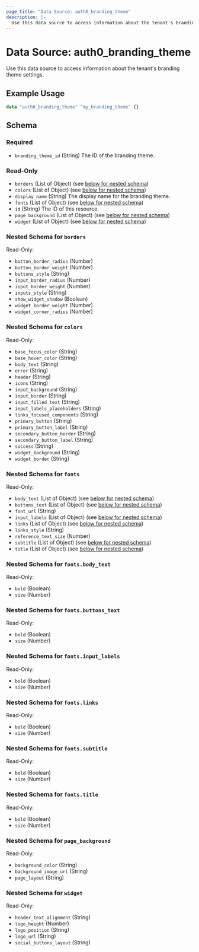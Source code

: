 ```yaml
---
page_title: "Data Source: auth0_branding_theme"
description: |-
  Use this data source to access information about the tenant's branding theme settings.
---
```


# Data Source: auth0_branding_theme

Use this data source to access information about the tenant's branding theme settings.

## Example Usage

```terraform
data "auth0_branding_theme" "my_branding_theme" {}
```

<!-- schema generated by tfplugindocs -->
## Schema

### Required

- `branding_theme_id` (String) The ID of the branding theme.

### Read-Only

- `borders` (List of Object) (see [below for nested schema](#nestedatt--borders))
- `colors` (List of Object) (see [below for nested schema](#nestedatt--colors))
- `display_name` (String) The display name for the branding theme.
- `fonts` (List of Object) (see [below for nested schema](#nestedatt--fonts))
- `id` (String) The ID of this resource.
- `page_background` (List of Object) (see [below for nested schema](#nestedatt--page_background))
- `widget` (List of Object) (see [below for nested schema](#nestedatt--widget))

<a id="nestedatt--borders"></a>
### Nested Schema for `borders`

Read-Only:

- `button_border_radius` (Number)
- `button_border_weight` (Number)
- `buttons_style` (String)
- `input_border_radius` (Number)
- `input_border_weight` (Number)
- `inputs_style` (String)
- `show_widget_shadow` (Boolean)
- `widget_border_weight` (Number)
- `widget_corner_radius` (Number)


<a id="nestedatt--colors"></a>
### Nested Schema for `colors`

Read-Only:

- `base_focus_color` (String)
- `base_hover_color` (String)
- `body_text` (String)
- `error` (String)
- `header` (String)
- `icons` (String)
- `input_background` (String)
- `input_border` (String)
- `input_filled_text` (String)
- `input_labels_placeholders` (String)
- `links_focused_components` (String)
- `primary_button` (String)
- `primary_button_label` (String)
- `secondary_button_border` (String)
- `secondary_button_label` (String)
- `success` (String)
- `widget_background` (String)
- `widget_border` (String)


<a id="nestedatt--fonts"></a>
### Nested Schema for `fonts`

Read-Only:

- `body_text` (List of Object) (see [below for nested schema](#nestedobjatt--fonts--body_text))
- `buttons_text` (List of Object) (see [below for nested schema](#nestedobjatt--fonts--buttons_text))
- `font_url` (String)
- `input_labels` (List of Object) (see [below for nested schema](#nestedobjatt--fonts--input_labels))
- `links` (List of Object) (see [below for nested schema](#nestedobjatt--fonts--links))
- `links_style` (String)
- `reference_text_size` (Number)
- `subtitle` (List of Object) (see [below for nested schema](#nestedobjatt--fonts--subtitle))
- `title` (List of Object) (see [below for nested schema](#nestedobjatt--fonts--title))

<a id="nestedobjatt--fonts--body_text"></a>
### Nested Schema for `fonts.body_text`

Read-Only:

- `bold` (Boolean)
- `size` (Number)


<a id="nestedobjatt--fonts--buttons_text"></a>
### Nested Schema for `fonts.buttons_text`

Read-Only:

- `bold` (Boolean)
- `size` (Number)


<a id="nestedobjatt--fonts--input_labels"></a>
### Nested Schema for `fonts.input_labels`

Read-Only:

- `bold` (Boolean)
- `size` (Number)


<a id="nestedobjatt--fonts--links"></a>
### Nested Schema for `fonts.links`

Read-Only:

- `bold` (Boolean)
- `size` (Number)


<a id="nestedobjatt--fonts--subtitle"></a>
### Nested Schema for `fonts.subtitle`

Read-Only:

- `bold` (Boolean)
- `size` (Number)


<a id="nestedobjatt--fonts--title"></a>
### Nested Schema for `fonts.title`

Read-Only:

- `bold` (Boolean)
- `size` (Number)



<a id="nestedatt--page_background"></a>
### Nested Schema for `page_background`

Read-Only:

- `background_color` (String)
- `background_image_url` (String)
- `page_layout` (String)


<a id="nestedatt--widget"></a>
### Nested Schema for `widget`

Read-Only:

- `header_text_alignment` (String)
- `logo_height` (Number)
- `logo_position` (String)
- `logo_url` (String)
- `social_buttons_layout` (String)


